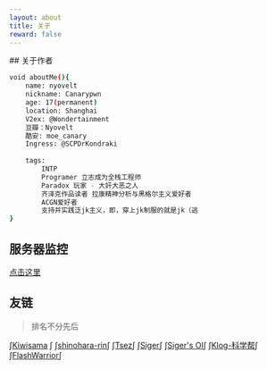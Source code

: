 ```yaml
---
layout: about
title: 关于
reward: false
---
```


<head>
    <script src="https://cdn.mathjax.org/mathjax/latest/MathJax.js?config=TeX-AMS-MML_HTMLorMML" type="text/javascript"></script>
    <script type="text/x-mathjax-config">
        MathJax.Hub.Config({
            tex2jax: {
            skipTags: ['script', 'noscript', 'style', 'textarea', 'pre'],
            inlineMath: [['$','$']]
            }
        });
    </script>
</head>
## 关于作者

```bash
void aboutMe(){
    name: nyovelt
    nickname: Canarypwn
    age: 17(permanent)
    location: Shanghai
    V2ex: @Wondertainment
    豆瓣：Nyovelt
	酷安: moe_canary
    Ingress: @SCPDrKondraki
    
    tags:
    	INTP
    	Programer 立志成为全栈工程师
        Paradox 玩家 - 大奸大恶之人
        齐泽克作品读者 拉康精神分析与黑格尔主义爱好者
        ACGN爱好者
        支持并实践泛jk主义，即，穿上jk制服的就是jk（逃
}
```



## 服务器监控

[点击这里](https://status.aaaab3n.co)

## 友链

> 排名不分先后

$\int$[Kiwisama](https://nyan.kiwi.cat/) $\int$    $\int$[shinohara-rin](https://shinohara-rin.github.io/)$\int$    $\int$[Tsez](https://blog.tse.moe/)$\int$    $\int$[Siger](https://ml.yscale.cf/)$\int$    $\int$[Siger's OI](https://oi.yscale.cf/)$\int$    $\int$[Klog-科学帮](https://klog.app/#/timeline)$\int$	$\int$[FlashWarrior](https://me.csdn.net/FlashWarrior)$\int$ 
